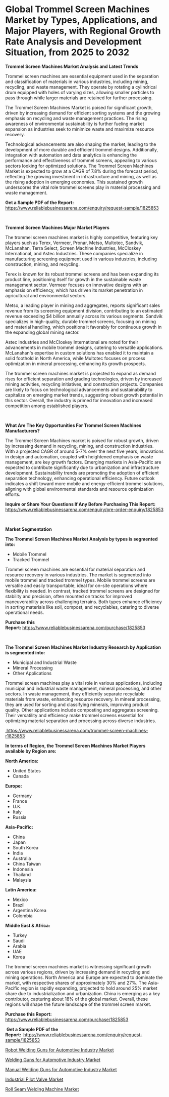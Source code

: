 <p><h1>Global Trommel Screen Machines Market by Types, Applications, and Major Players, with Regional Growth Rate Analysis and Development Situation, from 2025 to 2032</h1></p><p><strong>Trommel Screen Machines Market Analysis and Latest Trends</strong></p>
<p><p>Trommel screen machines are essential equipment used in the separation and classification of materials in various industries, including mining, recycling, and waste management. They operate by rotating a cylindrical drum equipped with holes of varying sizes, allowing smaller particles to pass through while larger materials are retained for further processing. </p><p>The Trommel Screen Machines Market is poised for significant growth, driven by increasing demand for efficient sorting systems and the growing emphasis on recycling and waste management practices. The rising awareness of environmental sustainability is further fueling market expansion as industries seek to minimize waste and maximize resource recovery.</p><p>Technological advancements are also shaping the market, leading to the development of more durable and efficient trommel designs. Additionally, integration with automation and data analytics is enhancing the performance and effectiveness of trommel screens, appealing to various sectors looking for optimized solutions. The Trommel Screen Machines Market is expected to grow at a CAGR of 7.8% during the forecast period, reflecting the growing investment in infrastructure and mining, as well as the rising adoption in emerging economies. This sustained growth underscores the vital role trommel screens play in material processing and waste management.</p></p>
<p><strong>Get a Sample PDF of the Report:&nbsp;</strong> <a href="https://www.reliablebusinessarena.com/enquiry/request-sample/1825853?utm_campaign=2639&utm_medium=2&utm_source=Github&utm_content=ia&utm_term=12042025&utm_id=trommel-screen-machines">https://www.reliablebusinessarena.com/enquiry/request-sample/1825853</a></p>
<p>&nbsp;</p>
<p><strong>Trommel Screen Machines Major Market Players</strong></p>
<p><p>The trommel screen machines market is highly competitive, featuring key players such as Terex, Vermeer, Pronar, Metso, Multotec, Sandvik, McLanahan, Terra Select, Screen Machine Industries, McCloskey International, and Astec Industries. These companies specialize in manufacturing screening equipment used in various industries, including construction, mining, and recycling.</p><p>Terex is known for its robust trommel screens and has been expanding its product line, positioning itself for growth in the sustainable waste management sector. Vermeer focuses on innovative designs with an emphasis on efficiency, which has driven its market penetration in agricultural and environmental sectors.</p><p>Metso, a leading player in mining and aggregates, reports significant sales revenue from its screening equipment division, contributing to an estimated revenue exceeding $4 billion annually across its various segments. Sandvik specializes in high-quality, durable trommel screens, focusing on mining and material handling, which positions it favorably for continuous growth in the expanding global mining sector.</p><p>Astec Industries and McCloskey International are noted for their advancements in mobile trommel designs, catering to versatile applications. McLanahan's expertise in custom solutions has enabled it to maintain a solid foothold in North America, while Multotec focuses on process optimization in mineral processing, enhancing its growth prospects.</p><p>The trommel screen machines market is projected to expand as demand rises for efficient separation and grading technologies, driven by increased mining activities, recycling initiatives, and construction projects. Companies are likely to focus on technological advancements and sustainability to capitalize on emerging market trends, suggesting robust growth potential in this sector. Overall, the industry is primed for innovation and increased competition among established players.</p></p>
<p>&nbsp;</p>
<p><strong>What Are The Key Opportunities For Trommel Screen Machines Manufacturers?</strong></p>
<p><p>The Trommel Screen Machines market is poised for robust growth, driven by increasing demand in recycling, mining, and construction industries. With a projected CAGR of around 5-7% over the next five years, innovations in design and automation, coupled with heightened emphasis on waste management, are key growth factors. Emerging markets in Asia-Pacific are expected to contribute significantly due to urbanization and infrastructure development. Sustainability trends are promoting the adoption of efficient separation technology, enhancing operational efficiency. Future outlook indicates a shift toward more mobile and energy-efficient trommel solutions, aligning with global environmental standards and resource optimization efforts.</p></p>
<p><strong>Inquire or Share Your Questions If Any Before Purchasing This Report:</strong> <a href="https://www.reliablebusinessarena.com/enquiry/pre-order-enquiry/1825853?utm_campaign=2639&utm_medium=2&utm_source=Github&utm_content=ia&utm_term=12042025&utm_id=trommel-screen-machines">https://www.reliablebusinessarena.com/enquiry/pre-order-enquiry/1825853</a></p>
<p>&nbsp;</p>
<p><strong>Market Segmentation</strong></p>
<p><strong>The Trommel Screen Machines Market Analysis by types is segmented into:</strong></p>
<p><ul><li>Mobile Trommel</li><li>Tracked Trommel</li></ul></p>
<p><p>Trommel screen machines are essential for material separation and resource recovery in various industries. The market is segmented into mobile trommel and tracked trommel types. Mobile trommel screens are versatile and easily transportable, ideal for on-site operations where flexibility is needed. In contrast, tracked trommel screens are designed for stability and precision, often mounted on tracks for improved maneuverability across challenging terrains. Both types enhance efficiency in sorting materials like soil, compost, and recyclables, catering to diverse operational needs.</p></p>
<p><strong>Purchase this Report:&nbsp;</strong><a href="https://www.reliablebusinessarena.com/purchase/1825853?utm_campaign=2639&utm_medium=2&utm_source=Github&utm_content=ia&utm_term=12042025&utm_id=trommel-screen-machines">https://www.reliablebusinessarena.com/purchase/1825853</a></p>
<p>&nbsp;</p>
<p><strong>The Trommel Screen Machines Market Industry Research by Application is segmented into:</strong></p>
<p><ul><li>Municipal and Industrial Waste</li><li>Mineral Processing</li><li>Other Applications</li></ul></p>
<p><p>Trommel screen machines play a vital role in various applications, including municipal and industrial waste management, mineral processing, and other sectors. In waste management, they efficiently separate recyclable materials from waste, enhancing resource recovery. In mineral processing, they are used for sorting and classifying minerals, improving product quality. Other applications include composting and aggregates screening. Their versatility and efficiency make trommel screens essential for optimizing material separation and processing across diverse industries.</p></p>
<p><a href="https://www.reliablebusinessarena.com/trommel-screen-machines-r1825853?utm_campaign=2639&utm_medium=2&utm_source=Github&utm_content=ia&utm_term=12042025&utm_id=trommel-screen-machines">&nbsp;https://www.reliablebusinessarena.com/trommel-screen-machines-r1825853</a></p>
<p><strong>In terms of Region, the Trommel Screen Machines Market Players available by Region are:</strong></p>
<p>
    <p> <strong> North America: </strong>
        <ul>
            <li>United States</li>
            <li>Canada</li>
        </ul>
        </p> 
    <p> <strong> Europe: </strong>
        <ul>
            <li>Germany</li>
            <li>France</li>
            <li>U.K.</li>
            <li>Italy</li>
            <li>Russia</li>
        </ul>
        </p> 
    <p> <strong> Asia-Pacific: </strong>
        <ul>
            <li>China</li>
            <li>Japan</li>
            <li>South Korea</li>
            <li>India</li>
            <li>Australia</li>
            <li>China Taiwan</li>
            <li>Indonesia</li>
            <li>Thailand</li>
            <li>Malaysia</li>
        </ul>
        </p> 
    <p> <strong> Latin America: </strong>
        <ul>
            <li>Mexico</li>
            <li>Brazil</li>
            <li>Argentina Korea</li>
            <li>Colombia</li>
        </ul>
        </p> 
    <p> <strong> Middle East & Africa: </strong>
        <ul>
            <li>Turkey</li>
            <li>Saudi</li>
            <li>Arabia</li>
            <li>UAE</li>
            <li>Korea</li>
        </ul>
    </p>
    </p>
<p><p>The trommel screen machines market is witnessing significant growth across various regions, driven by increasing demand in recycling and mining operations. North America and Europe are expected to dominate the market, with respective shares of approximately 30% and 27%. The Asia-Pacific region is rapidly expanding, projected to hold around 25% market share due to industrialization and urbanization. China is emerging as a key contributor, capturing about 18% of the global market. Overall, these regions will shape the future landscape of the trommel screen market.</p></p>
<p><strong>Purchase this Report: </strong><a href="https://www.reliablebusinessarena.com/purchase/1825853?utm_campaign=2639&utm_medium=2&utm_source=Github&utm_content=ia&utm_term=12042025&utm_id=trommel-screen-machines">https://www.reliablebusinessarena.com/purchase/1825853</a></p>
<p>&nbsp;<strong>Get a Sample PDF of the Report:&nbsp;&nbsp;</strong><a href="https://www.reliablebusinessarena.com/enquiry/request-sample/1825853?utm_campaign=2639&utm_medium=2&utm_source=Github&utm_content=ia&utm_term=12042025&utm_id=trommel-screen-machines">https://www.reliablebusinessarena.com/enquiry/request-sample/1825853</a></p>
<p><strong></strong></p>
<p><p><a href="https://github.com/lontohhikma/Market-Research-Report-List-1/blob/main/robot-welding-guns-for-automotive-industry-market.md?utm_campaign=2639&utm_medium=2&utm_source=Github&utm_content=ia&utm_term=12042025&utm_id=trommel-screen-machines">Robot Welding Guns for Automotive Industry Market</a></p><p><a href="https://github.com/laverkyllozc/Market-Research-Report-List-1/blob/main/welding-guns-for-automotive-industry-market.md?utm_campaign=2639&utm_medium=2&utm_source=Github&utm_content=ia&utm_term=12042025&utm_id=trommel-screen-machines">Welding Guns for Automotive Industry Market</a></p><p><a href="https://github.com/clemmheisefy/Market-Research-Report-List-1/blob/main/manual-welding-guns-for-automotive-industry-market.md?utm_campaign=2639&utm_medium=2&utm_source=Github&utm_content=ia&utm_term=12042025&utm_id=trommel-screen-machines">Manual Welding Guns for Automotive Industry Market</a></p><p><a href="https://github.com/steegeneat/Market-Research-Report-List-1/blob/main/industrial-pilot-valve-market.md?utm_campaign=2639&utm_medium=2&utm_source=Github&utm_content=ia&utm_term=12042025&utm_id=trommel-screen-machines">Industrial Pilot Valve Market</a></p><p><a href="https://github.com/payareganiou/Market-Research-Report-List-1/blob/main/roll-seam-welding-machine-market.md?utm_campaign=2639&utm_medium=2&utm_source=Github&utm_content=ia&utm_term=12042025&utm_id=trommel-screen-machines">Roll Seam Welding Machine Market</a></p></p>
